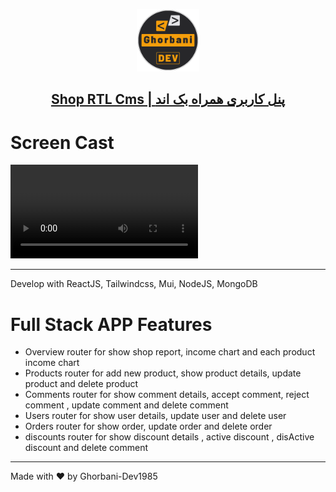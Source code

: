 <p align="center">
  <a href="#">
    <img  src="./src/assets/Images/Logo (500 x 500 px).png" width="100" alt="ghorbani-dev.ir"/>
    <h2 align="center">Shop RTL Cms |  پنل کاربری همراه بک اند</h2>
  </a>
</p>

# Screen Cast
 <video controls>
<source src="https://github.com/Ghorbani-Dev1985/ShopRTLCms/assets/127734745/3e8dd7bb-681e-4bf2-99a1-4d9a145217d6" autoplay loop type="video/webm" >
<source src="https://github.com/Ghorbani-Dev1985/ShopRTLCms/assets/127734745/f7fbc1e4-9dff-4940-a87f-38246a3cc1ff" autoplay loop type="video/webm" >
<source src="https://github.com/Ghorbani-Dev1985/ShopRTLCms/assets/127734745/6a35b90d-fec7-40f2-8135-f80535c4d097" autoplay loop type="video/webm" >
<source src="https://github.com/Ghorbani-Dev1985/ShopRTLCms/assets/127734745/68bdf8bc-4ffe-409f-8172-c9ed9265a3ed" autoplay loop type="video/webm" >
<source src="https://github.com/Ghorbani-Dev1985/ShopRTLCms/assets/127734745/0abc0326-4bf3-43c7-acef-95dbf38fe471" autoplay loop type="video/webm" >
<source src="https://github.com/Ghorbani-Dev1985/ShopRTLCms/assets/127734745/7c3e1d5f-9a18-403c-b0b8-c28533165382" autoplay loop type="video/webm" >

 </video>


---

Develop with ReactJS, Tailwindcss, Mui, NodeJS, MongoDB 
# Full Stack APP Features

<ul>
<li>Overview router for show shop report, income chart and each product income chart</li>
<li>Products router for add new product, show product details, update product and delete product</li>
<li>Comments router for show comment details, accept comment, reject comment , update comment and delete comment</li>
<li>Users router for show user details, update user and delete user</li>
<li>Orders router for show order, update order and delete order</li>
<li>discounts router for show discount details , active discount , disActive discount and delete comment</li>
</ul>

---

Made with :heart: by Ghorbani-Dev1985

